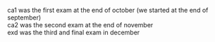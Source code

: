 ca1 was the first exam at the end of october (we started at the end of september)      
ca2 was the second exam at the end of november   
exd was the third and final exam in december
